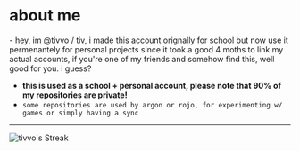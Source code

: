 <h1>about me</h1>
- hey, im @tivvo / tiv, i made this account orignally for school but now use it permenantely for personal projects since it took a good 4 moths to link my actual accounts, if you're one of my friends and somehow find this, well good for you. i guess? <br>

- **this is used as a school + personal account, please note that 90% of my repositories are private!** <br>
- `some repositories are used by argon or rojo, for experimenting w/ games or simply having a sync` <br>
_____________________________________________________________________________________________________________

![tivvo's Streak](https://github-readme-streak-stats.herokuapp.com/?user=tivvo&theme=dark&hide_border=true)

